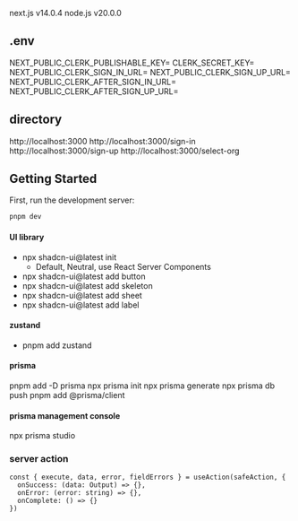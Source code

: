 next.js v14.0.4
node.js v20.0.0

## .env
NEXT_PUBLIC_CLERK_PUBLISHABLE_KEY=
CLERK_SECRET_KEY=
NEXT_PUBLIC_CLERK_SIGN_IN_URL=
NEXT_PUBLIC_CLERK_SIGN_UP_URL=
NEXT_PUBLIC_CLERK_AFTER_SIGN_IN_URL=
NEXT_PUBLIC_CLERK_AFTER_SIGN_UP_URL=

## directory
http://localhost:3000
http://localhost:3000/sign-in
http://localhost:3000/sign-up
http://localhost:3000/select-org


## Getting Started

First, run the development server:

```bash
pnpm dev
```

#### UI library
- npx shadcn-ui@latest init
  - Default, Neutral, use React Server Components
- npx shadcn-ui@latest add button
- npx shadcn-ui@latest add skeleton
- npx shadcn-ui@latest add sheet
- npx shadcn-ui@latest add label


#### zustand
- pnpm add zustand


#### prisma
pnpm add -D prisma
npx prisma init
npx prisma generate
npx prisma db push
pnpm add @prisma/client

#### prisma management console
npx prisma studio


### server action

```
const { execute, data, error, fieldErrors } = useAction(safeAction, {
  onSuccess: (data: Output) => {},
  onError: (error: string) => {},
  onComplete: () => {}
})
```